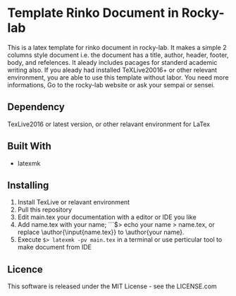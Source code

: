 # Template Rinko Document in Rocky-lab
This is a latex template for rinko document in rocky-lab.
It makes a simple 2 columns style document i.e. the document has a title, author, header, footer, body, and refelences.
It aleady includes pacages for standerd academic writing also.
If you aleady had installed TeXLive20016+ or other relevant environment, you are able to use this template without labor.
You need more informations, Go to the rocky-lab website or ask your sempai or sensei.

## Dependency
TexLive2016 or latest version, or other relavant environment for LaTex

## Built With
+ latexmk

## Installing
1. Install TexLive or relavant environment
1. Pull this repository
1. Edit main.tex your documentation with a editor or IDE you like
1. Add name.tex with your name; ```$> echo your name > name.tex, or replace \author{\input{name.tex}} to \author{your name}.
1. Execute ```$> latexmk -pv main.tex``` in a terminal or use perticular tool to make document from IDE 

## Licence
This software is released under the MIT License - see the LICENSE.com
